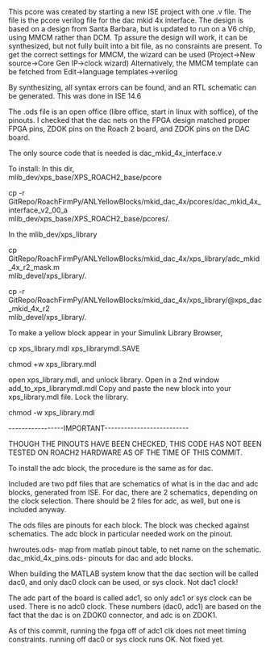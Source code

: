 This pcore was created by starting a new ISE project with one .v file.
The file is the pcore verilog file for the dac mkid 4x interface.
The design is based on a design from Santa Barbara, but is updated
to run on a V6 chip, using MMCM rather than DCM.
Tp assure the design will work, it can be synthesized, but not fully
built into a bit file, as no consraints are present. To get the correct 
settings for MMCM, the wizard can be used (Project->New source->Core Gen
IP->clock wizard)
Alternatively, the MMCM template can be fetched from 
Edit->language templates->verilog

By synthesizing, all syntax errors can be found, and an RTL schematic
can be generated.
This was done in ISE 14.6

The .ods file is an open office (libre office, start in linux with
soffice), of the pinouts. I checked that the dac nets on the FPGA design
matched proper FPGA pins, ZDOK pins on the Roach 2 board, and ZDOK pins
on the DAC board.

The only source code that is needed is dac_mkid_4x_interface.v




To install:
In this dir,  
mlib_dev/xps_base/XPS_ROACH2_base/pcore

cp -r
GitRepo/RoachFirmPy/ANLYellowBlocks/mkid_dac_4x/pcores/dac_mkid_4x_interface_v2_00_a \
mlib_dev/xps_base/XPS_ROACH2_base/pcores/.




In the mlib_dev/xps_library

cp GitRepo/RoachFirmPy/ANLYellowBlocks/mkid_dac_4x/xps_library/adc_mkid_4x_r2_mask.m \
mlib_devel/xps_library/.

cp -r GitRepo/RoachFirmPy/ANLYellowBlocks/mkid_dac_4x/xps_library/@xps_dac_mkid_4x_r2 \
mlib_devel/xps_library/.



To make a yellow block appear in your Simulink Library Browser, 

cp xps_library.mdl xps_librarymdl.SAVE

chmod +w xps_library.mdl


open xps_library.mdl, and unlock library.
Open in a 2nd window add_to_xps_librarymdl.mdl
Copy and paste the new block into your xps_library.mdl file. Lock the
library.

chmod -w xps_library.mdl


-----------------IMPORTANT--------------------------

THOUGH THE PINOUTS HAVE BEEN CHECKED, THIS CODE HAS NOT BEEN TESTED 
ON ROACH2 HARDWARE AS OF THE TIME OF THIS COMMIT.





To install the adc block, the procedure is the same as for dac.

Included are two pdf files that are schematics of what is in the dac and adc blocks, generated from ISE. For dac, there are 2 schematics, depending on the clock selection. There should be 2 files for adc, as well, but one is included anyway.


The ods files are pinouts for each block. The block was checked against schematics. The adc block in particular needed work on the pinout. 

hwroutes.ods- map from matlab pinout table, to net name on the schematic.
dac_mkid_4x_pins.ods- pinouts for dac and adc blocks.



When building the MATLAB system know that the dac section will be called dac0, and only 
dac0 clock can be used, or sys clock. Not dac1 clock!

The adc part of the board is called adc1, so only adc1 or sys clock can be used. There is
no adc0 clock. These numbers (dac0, adc1) are based on the fact that the dac is on ZDOK0 connector, and adc is on ZDOK1. 

As of this commit, running the fpga off of adc1 clk does not meet timing constraints. running off dac0 or sys clock runs OK. Not fixed yet.







